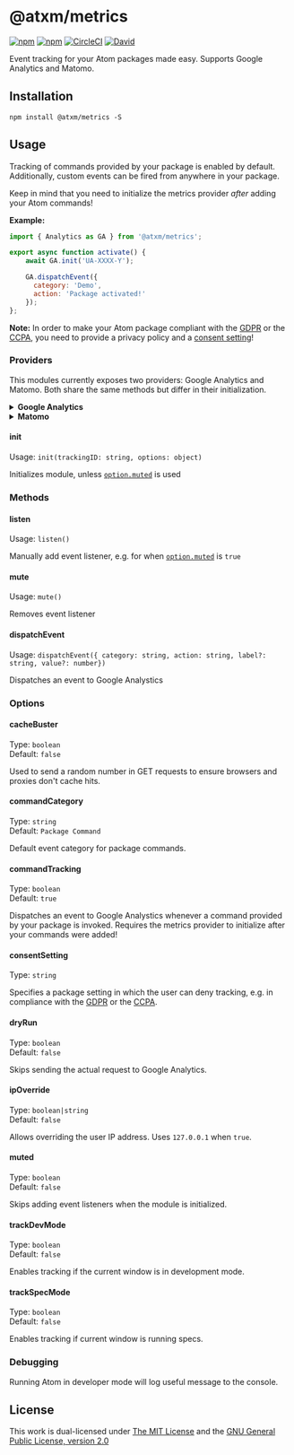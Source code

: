 # @atxm/metrics

[![npm](https://flat.badgen.net/npm/license/@atxm/metrics)](https://www.npmjs.org/package/@atxm/metrics)
[![npm](https://flat.badgen.net/npm/v/@atxm/metrics)](https://www.npmjs.org/package/@atxm/metrics)
[![CircleCI](https://flat.badgen.net/circleci/github/a-t-x-m/metrics)](https://circleci.com/gh/a-t-x-m/metrics)
[![David](https://flat.badgen.net/david/dep/a-t-x-m/metrics)](https://david-dm.org/a-t-x-m/metrics)

Event tracking for your Atom packages made easy. Supports Google Analytics and Matomo.

## Installation

`npm install @atxm/metrics -S`

## Usage

Tracking of commands provided by your package is enabled by default. Additionally, custom events can be fired from anywhere in your package.

Keep in mind that you need to initialize the metrics provider *after* adding your Atom commands!

**Example:**

```js
import { Analytics as GA } from '@atxm/metrics';

export async function activate() {
    await GA.init('UA-XXXX-Y');

    GA.dispatchEvent({
      category: 'Demo',
      action: 'Package activated!'
    });
};
```

**Note:** In order to make your Atom package compliant with the [GDPR][gdpr] or the [CCPA][ccpa], you need to provide a privacy policy and a [consent setting](#consentSetting)!

### Providers

This modules currently exposes two providers: Google Analytics and Matomo. Both share the same methods but differ in their initialization.

<details>
<summary><strong>Google Analytics</strong></summary>

```ts
import { Analytics as GA, Matomo } from '@atxm/metrics';

await GA.init('UA-XXXX-Y');
```
</details>

<details>
<summary><strong>Matomo</strong></summary>

```ts
import { Matomo } from '@atxm/metrics';

const trackingUrl = 'https//:url.to/matomo.php';
const siteId = '123';

await Matomo.init(trackingUrl, siteId)
```
</details>

#### init

Usage: `init(trackingID: string, options: object)`

Initializes module, unless [`option.muted`](#muted) is used

### Methods

#### listen

Usage: `listen()`

Manually add event listener, e.g. for when [`option.muted`](#muted) is `true`

#### mute

Usage: `mute()`

Removes event listener

#### dispatchEvent

Usage: `dispatchEvent({ category: string, action: string, label?: string, value?: number})`

Dispatches an event to Google Analystics

### Options

#### cacheBuster

Type: `boolean`  
Default: `false`  

Used to send a random number in GET requests to ensure browsers and proxies don't cache hits.

#### commandCategory

Type: `string`  
Default: `Package Command`  

Default event category for package commands.

#### commandTracking

Type: `boolean`  
Default: `true`  

Dispatches an event to Google Analystics whenever a command provided by your package is invoked. Requires the metrics provider to initialize after your commands were added!

#### consentSetting

Type: `string`  

Specifies a package setting in which the user can deny tracking, e.g. in compliance with the [GDPR][gdpr] or the [CCPA][ccpa].

#### dryRun

Type: `boolean`  
Default: `false`  

Skips sending the actual request to Google Analytics.

#### ipOverride

Type: `boolean|string`  
Default: `false`  

Allows overriding the user IP address. Uses `127.0.0.1` when `true`.

#### muted

Type: `boolean`  
Default: `false`  

Skips adding event listeners when the module is initialized.

#### trackDevMode

Type: `boolean`  
Default: `false`  

Enables tracking if the current window is in development mode.

#### trackSpecMode

Type: `boolean`  
Default: `false`  

Enables tracking if current window is running specs.

### Debugging

Running Atom in developer mode will log useful message to the console.

## License

This work is dual-licensed under [The MIT License](https://opensource.org/licenses/MIT) and the [GNU General Public License, version 2.0](https://opensource.org/licenses/GPL-2.0)

[gdpr]: https://www.wikiwand.com/en/General_Data_Protection_Regulation
[ccpa]: https://www.wikiwand.com/en/California_Consumer_Privacy_Act
